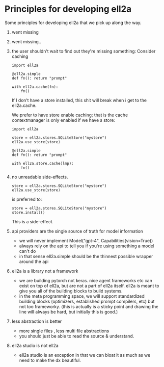 # Principles for developing ell2a

Some principles for developing ell2a that we pick up along the way.

1. went missing
2. went missing..
1. the user shouldn't wait to find out they're missing something:
    Consider caching

    ```
    import ell2a

    @ell2a.simple
    def fn(): return "prompt"

    with ell2a.cache(fn):
        fn()
    ```

    If I don't have a store installed, this shit will break when i get to the ell2a.cache.

    We prefer to have store enable caching; that is the cache contextmanager is only enabled if we have a store:

    ```
    import ell2a
    
    store = ell2a.stores.SQLiteStore("mystore")
    ell2a.use_store(store)
    
    @ell2a.simple
    def fn(): return "prompt"

    with ell2a.store.cache(lmp):
        fn()
    ```

2. no unreadable side-effects.

   ```
   store = ell2a.stores.SQLiteStore("mystore")
   ell2a.use_store(store)
   ```

   is preferred to:

   ```
   store = ell2a.stores.SQLiteStore("mystore")
   store.install()
    ```

   This is a side-effect.

4. api providers are the single source of truth for model information
    - we will never implement Model("gpt-4", Capabilities(vision=True))
    - always rely on the api to tell you if you're using something a model can't do
    - in that sense ell2a.simple should be the thinnest possible wrapper around the api

5. ell2a is a library not a framework
    - we are building pytorch not keras. nice agent frameworks etc can exist on top of ell2a, but are not a part of ell2a itself. ell2a is meant to give you all of the building blocks to build systems.
    - in the meta programming space, we will support standardized building blocks (optimizers, established prompt compilers, etc) but not too frameworky.
      (this is actually is a sticky point and drawing the line will always be hard, but initially this is good.)

6. less abstraction is better
   - more single files , less multi file abstractions
   - you should just be able to read the source & understand.

7. ell2a studio is not ell2a
    - ell2a studio is an exception in that we can bloat it as much as we need to make the dx beautiful.
